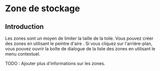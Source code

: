 # Zone de stockage

## Introduction

Les zones sont un moyen de limiter la taille de la toile. Vous pouvez créer des zones en utilisant le peintre d'aire [](painters/area.md). Si vous cliquez sur l'arrière-plan, vous pouvez ouvrir la boîte de dialogue de la liste des zones en utilisant le menu contextuel.

TODO : Ajouter plus d'informations sur les zones.

